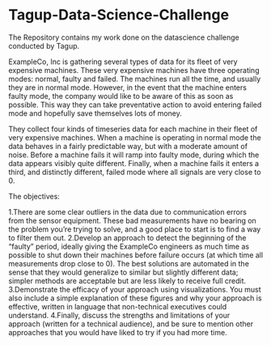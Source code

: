 # Tagup-Data-Science-Challenge
The Repository contains my work done on the datascience challenge conducted by Tagup.

ExampleCo, Inc is gathering several types of data for its fleet of very expensive machines. These very expensive machines have three operating modes: normal, faulty and failed. The machines run all the time, and usually they are in normal mode. However, in the event that the machine enters faulty mode, the company would like to be aware of this as soon as possible. This way they can take preventative action to avoid entering failed mode and hopefully save themselves lots of money.

They collect four kinds of timeseries data for each machine in their fleet of very expensive machines. When a machine is operating in normal mode the data behaves in a fairly predictable way, but with a moderate amount of noise. Before a machine fails it will ramp into faulty mode, during which the data appears visibly quite different. Finally, when a machine fails it enters a third, and distinctly different, failed mode where all signals are very close to 0.

The objectives:

1.There are some clear outliers in the data due to communication errors from the sensor equipment. These bad measurements have no bearing on the problem you’re trying to solve, and a good place to start is to find a way to filter them out.
2.Develop an approach to detect the beginning of the “faulty” period, ideally giving the ExampleCo engineers as much time as possible to shut down their machines before failure occurs (at which time all measurements drop close to 0). The best solutions are automated in the sense that they would generalize to similar but slightly different data; simpler methods are acceptable but are less likely to receive full credit.
3.Demonstrate the efficacy of your approach using visualizations. You must also include a simple explanation of these figures and why your approach is effective, written in language that non-technical executives could understand.
4.Finally, discuss the strengths and limitations of your approach (written for a technical audience), and be sure to mention other approaches that you would have liked to try if you had more time.
